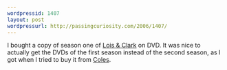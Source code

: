 ```yaml
---
wordpressid: 1407
layout: post
wordpressurl: http://passingcuriosity.com/2006/1407/
---
```

<p>I bought a copy of season one of <a href="http://www.warnervideo.com/loisandclarkdvd/">Lois &amp; Clark</a> on DVD. It was nice to actually get the DVDs of the first season instead of the second season, as I got when I tried to buy it from <a href="http://coles.com.au/">Coles</a>.</p>

